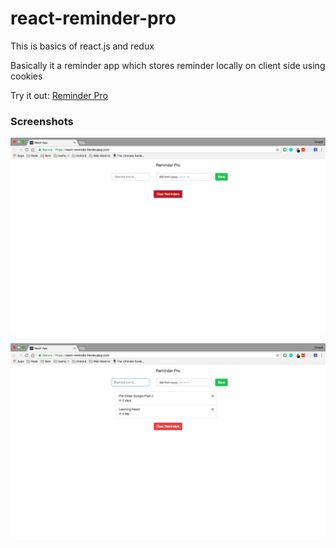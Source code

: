 # react-reminder-pro
This is basics of react.js and redux

Basically it a reminder app which stores reminder locally on client side using cookies

Try it out:
[Reminder Pro](https://react-reminder.herokuapp.com/)

### Screenshots
<p align="center">
  <a><img src="screenshots/Screenshot_one.png" align="center" ></a>
</p>
<p align="center">  
  <a><img src="screenshots/Screenshot_two.png" align="center" ></a>
</p>
